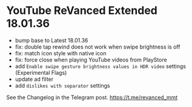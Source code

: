 # YouTube ReVanced Extended 18.01.36

- bump base to Latest 18.01.36
- fix: double tap rewind does not work when swipe brightness is off
- fix: match icon style with native icon
- fix: force close when playing YouTube videos from PlayStore
- add `Enable swipe gesture brightness values in HDR video` settings (Experimental Flags)
- update ad filter
- add `dislikes with separator` settings

See the Changelog in the Telegram post.
https://t.me/revanced_mmt
